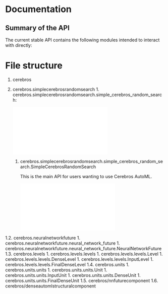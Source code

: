 # Documentation

## Summary of the API

The current stable API contains the following modules intended to interact with directly:

# File structure

1. cerebros
  1. cerebros.simplecerebrosrandomsearch
    1. cerebros.simplecerebrosrandomsearch.simple_cerebros_random_search:

       ![simplecerebrosrandomsearch/simple_cerebros_random_search.md](simplecerebrosrandomsearch/simple_cerebros_random_search.md)

       1. cerebros.simplecerebrosrandomsearch.simple_cerebros_random_search.SimpleCerebrosRandomSearch

          This is the main API for users wanting to use Cerebros AutoML.

          ![simplecerebrosrandomsearch/simple_cerebros_random_search.md#SimpleCerebrosRandomSearch](simplecerebrosrandomsearch/simple_cerebros_random_search.md#SimpleCerebrosRandomSearch)

  1.2. cerebros.neuralnetworkfuture
    1. cerebros.neuralnetworkfuture.neural_network_future
       1. cerebros.neuralnetworkfuture.neural_network_future.NeuralNetworkFuture
  1.3. cerebros.levels
    1. cerebros.levels.levels
      1. cerebros.levels.levels.Level
      1. cerebros.levels.levels.DenseLevel
      1. cerebros.levels.levels.InputLevel
      1. cerebros.levels.levels.FinalDenseLevel
  1.4. cerebros.units
    1. cerebros.units.units
      1. cerebros.units.units.Unit
      1. cerebros.units.units.InputUnit
      1. cerebros.units.units.DenseUnit
      1. cerebros.units.units.FinalDenseUnit
  1.5. cerebros/nnfuturecomponent
  1.6. cerebros/denseautomlstructuralcomponent
